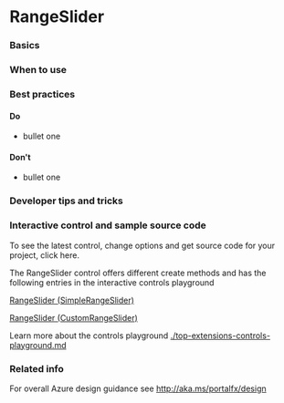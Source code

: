 ﻿# RangeSlider

 
<a name="basics"></a>
### Basics


<!-- TODO get an IMAGE to embed here -->

<!-- TODO get an SAMPLE CODE to embed here -->

 
<a name="when-to-use"></a>
### When to use


 
<a name="best-practices"></a>
### Best practices


<a name="best-practices-do"></a>
#### Do

* bullet one


<a name="best-practices-don-t"></a>
#### Don&#39;t

* bullet one



 
<a name="developer-tips-and-tricks"></a>
### Developer tips and tricks



<a name="interactive-control-and-sample-source-code"></a>
### Interactive control and sample source code
To see the latest control, change options and get source code for your project, click here.

The RangeSlider control offers different create methods and has the following entries in the interactive controls playground

<a href="https://ms.portal.azure.com/?Microsoft_Azure_Playground=true#blade/Microsoft_Azure_Playground/ControlsIndexBlade/RangeSlider_createSimpleRangeSlider_Playground" target="_blank">RangeSlider (SimpleRangeSlider)</a>

<a href="https://ms.portal.azure.com/?Microsoft_Azure_Playground=true#blade/Microsoft_Azure_Playground/ControlsIndexBlade/RangeSlider_createCustomRangeSlider_Playground" target="_blank">RangeSlider (CustomRangeSlider)</a>

Learn more about the controls playground [./top-extensions-controls-playground.md](./top-extensions-controls-playground.md)


 
<a name="related-info"></a>
### Related info

For overall Azure design guidance see http://aka.ms/portalfx/design



